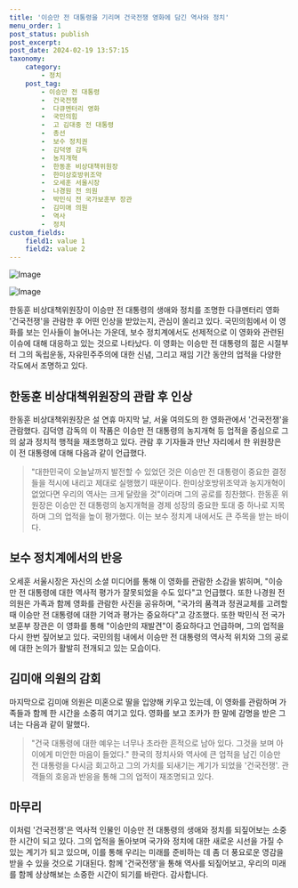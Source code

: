 ```yaml
---
title: '이승만 전 대통령을 기리며 건국전쟁 영화에 담긴 역사와 정치'
menu_order: 1
post_status: publish
post_excerpt: 
post_date: 2024-02-19 13:57:15
taxonomy:
    category:
        - 정치
    post_tag:
        - 이승만 전 대통령
        -  건국전쟁
        -  다큐멘터리 영화
        -  국민의힘
        -  고 김대중 전 대통령
        -  총선
        -  보수 정치권
        -  김덕영 감독
        -  농지개혁
        -  한동훈 비상대책위원장
        -  한미상호방위조약
        -  오세훈 서울시장
        -  나경원 전 의원
        -  박민식 전 국가보훈부 장관
        -  김미애 의원
        -  역사
        -  정치
custom_fields:
    field1: value 1
    field2: value 2
---
```


![Image](https://imgnews.pstatic.net/image/366/2024/02/13/0000969997_001_20240213120401446.jpg?type=w647)

![Image](https://imgnews.pstatic.net/image/366/2024/02/13/0000969997_002_20240213120401513.jpg?type=w647)

한동훈 비상대책위원장이 이승만 전 대통령의 생애와 정치를 조명한 다큐멘터리 영화 '건국전쟁'을 관람한 후 어떤 인상을 받았는지, 관심이 쏠리고 있다. 국민의힘에서 이 영화를 보는 인사들이 늘어나는 가운데, 보수 정치계에서도 선제적으로 이 영화와 관련된 이슈에 대해 대응하고 있는 것으로 나타났다. 이 영화는 이승만 전 대통령의 젊은 시절부터 그의 독립운동, 자유민주주의에 대한 신념, 그리고 재임 기간 동안의 업적을 다양한 각도에서 조명하고 있다.
## 한동훈 비상대책위원장의 관람 후 인상
한동훈 비상대책위원장은 설 연휴 마지막 날, 서울 여의도의 한 영화관에서 '건국전쟁'을 관람했다. 김덕영 감독의 이 작품은 이승만 전 대통령의 농지개혁 등 업적을 중심으로 그의 삶과 정치적 행적을 재조명하고 있다. 관람 후 기자들과 만난 자리에서 한 위원장은 이 전 대통령에 대해 다음과 같이 언급했다.
> "대한민국이 오늘날까지 발전할 수 있었던 것은 이승만 전 대통령이 중요한 결정들을 적시에 내리고 제대로 실행했기 때문이다. 한미상호방위조약과 농지개혁이 없었다면 우리의 역사는 크게 달랐을 것"이라며 그의 공로를 칭찬했다.
한동훈 위원장은 이승만 전 대통령의 농지개혁을 경제 성장의 중요한 토대 중 하나로 지목하며 그의 업적을 높이 평가했다. 이는 보수 정치계 내에서도 큰 주목을 받는 바이다.
## 보수 정치계에서의 반응
오세훈 서울시장은 자신의 소셜 미디어를 통해 이 영화를 관람한 소감을 밝히며, "이승만 전 대통령에 대한 역사적 평가가 잘못되었을 수도 있다"고 언급했다. 또한 나경원 전 의원은 가족과 함께 영화를 관람한 사진을 공유하며, "국가의 품격과 정권교체를 고려할 때 이승만 전 대통령에 대한 기억과 평가는 중요하다"고 강조했다.
또한 박민식 전 국가보훈부 장관은 이 영화를 통해 "이승만의 재발견"이 중요하다고 언급하며, 그의 업적을 다시 한번 짚어보고 있다. 국민의힘 내에서 이승만 전 대통령의 역사적 위치와 그의 공로에 대한 논의가 활발히 전개되고 있는 모습이다.
## 김미애 의원의 감회
마지막으로 김미애 의원은 미혼으로 딸을 입양해 키우고 있는데, 이 영화를 관람하며 가족들과 함께 한 시간을 소중히 여기고 있다. 영화를 보고 조카가 한 말에 감명을 받은 그녀는 다음과 같이 말했다.
> "건국 대통령에 대한 예우는 너무나 초라한 흔적으로 남아 있다. 그것을 보며 아이에게 미안한 마음이 들었다."
한국의 정치사와 역사에 큰 업적을 남긴 이승만 전 대통령을 다시금 회고하고 그의 가치를 되새기는 계기가 되었을 '건국전쟁'. 관객들의 호응과 반응을 통해 그의 업적이 재조명되고 있다.
## 마무리
이처럼 '건국전쟁'은 역사적 인물인 이승만 전 대통령의 생애와 정치를 되짚어보는 소중한 시간이 되고 있다. 그의 업적을 돌아보며 국가와 정치에 대한 새로운 시선을 가질 수 있는 계기가 되고 있으며, 이를 통해 우리는 미래를 준비하는 데 좀 더 풍요로운 영감을 받을 수 있을 것으로 기대된다. 함께 '건국전쟁'을 통해 역사를 되짚어보고, 우리의 미래를 함께 상상해보는 소중한 시간이 되기를 바란다. 감사합니다.
